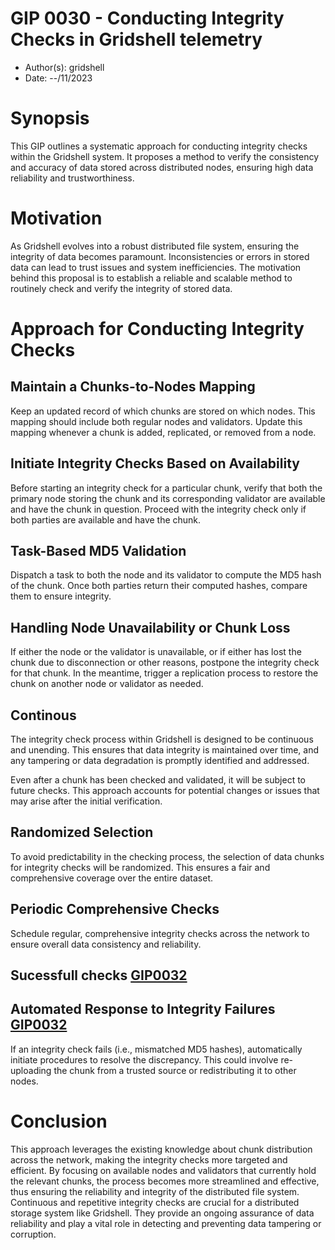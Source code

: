 # GIP 0030 - Conducting Integrity Checks in Gridshell telemetry

- Author(s): gridshell
- Date: --/11/2023

# Synopsis
This GIP outlines a systematic approach for conducting integrity checks within the Gridshell system. 
It proposes a method to verify the consistency and accuracy of data stored across distributed nodes, ensuring high data reliability and trustworthiness.

# Motivation
As Gridshell evolves into a robust distributed file system, ensuring the integrity of data becomes paramount. 
Inconsistencies or errors in stored data can lead to trust issues and system inefficiencies. 
The motivation behind this proposal is to establish a reliable and scalable method to routinely check and verify the integrity of stored data.

# Approach for Conducting Integrity Checks

## Maintain a Chunks-to-Nodes Mapping

Keep an updated record of which chunks are stored on which nodes. This mapping should include both regular nodes and validators.
Update this mapping whenever a chunk is added, replicated, or removed from a node.

## Initiate Integrity Checks Based on Availability

Before starting an integrity check for a particular chunk, verify that both the primary node storing the chunk and its corresponding validator are available and have the chunk in question.
Proceed with the integrity check only if both parties are available and have the chunk.

## Task-Based MD5 Validation

Dispatch a task to both the node and its validator to compute the MD5 hash of the chunk.
Once both parties return their computed hashes, compare them to ensure integrity.

## Handling Node Unavailability or Chunk Loss

If either the node or the validator is unavailable, or if either has lost the chunk due to disconnection or other reasons, postpone the integrity check for that chunk.
In the meantime, trigger a replication process to restore the chunk on another node or validator as needed.

## Continous

The integrity check process within Gridshell is designed to be continuous and unending. This ensures that data integrity is maintained over time, and any tampering or data degradation is promptly identified and addressed.

Even after a chunk has been checked and validated, it will be subject to future checks. This approach accounts for potential changes or issues that may arise after the initial verification.

## Randomized Selection

To avoid predictability in the checking process, the selection of data chunks for integrity checks will be randomized. This ensures a fair and comprehensive coverage over the entire dataset.

## Periodic Comprehensive Checks

Schedule regular, comprehensive integrity checks across the network to ensure overall data consistency and reliability.

## Sucessfull checks [GIP0032](https://github.com/invpe/GridShell/blob/main/Documentation/GIP/0032-GFS_IntegrityCheckSuccess.md)

## Automated Response to Integrity Failures [GIP0032](https://github.com/invpe/GridShell/blob/main/Documentation/GIP/0031-GFS_Integrity_Discrepancy_Handling_and_Replication.md)

If an integrity check fails (i.e., mismatched MD5 hashes), automatically initiate procedures to resolve the discrepancy. This could involve re-uploading the chunk from a trusted source or redistributing it to other nodes. 

# Conclusion

This approach leverages the existing knowledge about chunk distribution across the network, making the integrity checks more targeted and efficient. By focusing on available nodes and validators that currently hold the relevant chunks, the process becomes more streamlined and effective, thus ensuring the reliability and integrity of the distributed file system. Continuous and repetitive integrity checks are crucial for a distributed storage system like Gridshell. They provide an ongoing assurance of data reliability and play a vital role in detecting and preventing data tampering or corruption.

